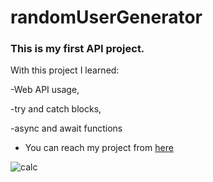 # randomUserGenerator

### This is my first API project. 

With this project I learned:

-Web API usage, 

-try and catch blocks, 

-async and await functions

- You can reach my project from [here](https://api-random-user-generator.netlify.app/)

![calc](https://user-images.githubusercontent.com/98649983/173620996-9c9ad937-fae1-4e01-adc3-4f8ad6a14c01.gif)


